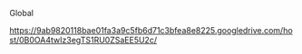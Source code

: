 Global

https://9ab9820118bae01fa3a9c5fb6d71c3bfea8e8225.googledrive.com/host/0B0OA4twIz3egTS1RU0ZSaEE5U2c/
